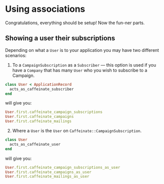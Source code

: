 # Using associations

Congratulations, everything should be setup! Now the fun-ner parts.

## Showing a user their subscriptions

Depending on what a `User` is to your application you may have two different scenarios:

1. To a `CampaignSubscription` as a `Subscriber` — this option is used if you have a `Company` that has many `User` 
who you wish to subscribe to a Campaign.

```ruby 
class User < ApplicationRecord
  acts_as_caffeinate_subscriber
end 
```

will give you:

```ruby 
User.first.caffeinate_campaign_subscriptions
User.first.caffeinate_campaigns
User.first.caffeinate_mailings
```

2. Where a `User` is the `User` on `Caffeinate::CampaignSubscription`.

```ruby 
class User 
  acts_as_caffeinate_user
end 
```

will give you: 

```ruby 
User.first.caffeinate_campaign_subscriptions_as_user
User.first.caffeinate_campaigns_as_user
User.first.caffeinate_mailings_as_user
```

